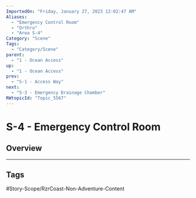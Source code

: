 ```yaml
---
ImportedOn: "Friday, January 27, 2023 12:02:47 AM"
Aliases:
  - "Emergency Control Room"
  - "Orthru"
  - "Area S-4"
Category: "Scene"
Tags:
  - "Category/Scene"
parent:
  - "1 - Ocean Access"
up:
  - "1 - Ocean Access"
prev:
  - "S-1 - Access Way"
next:
  - "S-3 - Emergency Drainage Chamber"
RWtopicId: "Topic_5567"
---
```

# S-4 - Emergency Control Room
## Overview

---
## Tags
#Story-Scope/RzrCoast-Non-Adventure-Content

